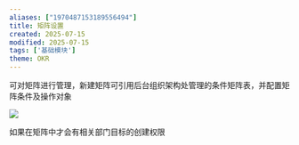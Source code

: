```yaml
---
aliases: ["1970487153189556494"]
title: 矩阵设置
created: 2025-07-15
modified: 2025-07-15
tags: ['基础模块']
theme: OKR
---
```


可对矩阵进行管理，新建矩阵可引用后台组织架构处管理的条件矩阵表，并配置矩阵条件及操作对象

![](https://myhelpdoc.oss-cn-heyuan.aliyuncs.com/mdimages/385cb793b2f32e2ac8eb0336595a7cd8.jpg)

如果在矩阵中才会有相关部门目标的创建权限

